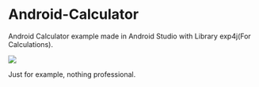 # Android-Calculator
Android Calculator example made in Android Studio with Library exp4j(For Calculations). 


![](https://image.ibb.co/hZuvpT/Screenshot_2018_07_30_20_34_14_649_comtarun_narain_github_calculator_1.png)

Just for example, nothing professional.

